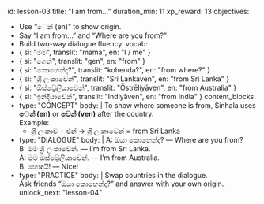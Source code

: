 id: lesson-03
title: "I am from..."
duration_min: 11
xp_reward: 13
objectives:
  - Use “ෙන් (en)” to show origin.
  - Say “I am from…” and “Where are you from?”
  - Build two-way dialogue fluency.
vocab:
  - { si: "මම", translit: "mama", en: "I / me" }
  - { si: "ගෙන්", translit: "gen", en: "from" }
  - { si: "කොහෙන්ද?", translit: "kohenda?", en: "from where?" }
  - { si: "ශ්‍රී ලංකාවෙන්", translit: "Sri Lankāven", en: "from Sri Lanka" }
  - { si: "ඕස්ට්‍රේලියාවෙන්", translit: "Ōstrēliyāven", en: "from Australia" }
  - { si: "ඉන්දියාවෙන්", translit: "Indiyāven", en: "from India" }
content_blocks:
  - type: "CONCEPT"
    body: |
      To show where someone is from, Sinhala uses **ෙන් (en)** or **වෙන් (ven)** after the country.  
      Example:  
      - ශ්‍රී ලංකාව + එන් → ශ්‍රී ලංකාවෙන් = from Sri Lanka
  - type: "DIALOGUE"
    body: |
      A: ඔයා කොහෙන්ද? — Where are you from?  
      B: මම ශ්‍රී ලංකාවෙන්. — I’m from Sri Lanka.  
      A: මම ඔස්ට්‍රේලියාවෙන්. — I’m from Australia.  
      B: හොඳයි! — Nice!
  - type: "PRACTICE"
    body: |
      Swap countries in the dialogue.  
      Ask friends “ඔයා කොහෙන්ද?” and answer with your own origin.
unlock_next: "lesson-04"
